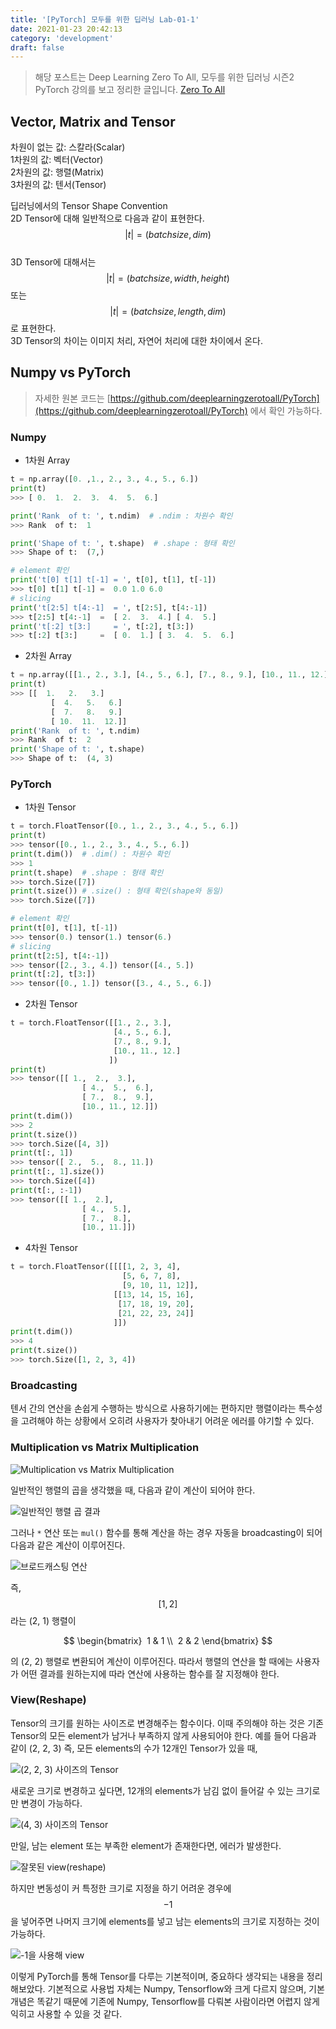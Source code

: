 ```yaml
---
title: '[PyTorch] 모두를 위한 딥러닝 Lab-01-1'
date: 2021-01-23 20:42:13
category: 'development'
draft: false
---
```


> 해당 포스트는 Deep Learning Zero To All, 모두를 위한 딥러닝 시즌2 PyTorch 강의를 보고 정리한 글입니다. [Zero To All](https://www.youtube.com/playlist?list=PLQ28Nx3M4JrhkqBVIXg-i5_CVVoS1UzAv)

## Vector, Matrix and Tensor

차원이 없는 값: 스칼라(Scalar)  
1차원의 값: 벡터(Vector)  
2차원의 값: 행렬(Matrix)  
3차원의 값: 텐서(Tensor)

딥러닝에서의 Tensor Shape Convention  
2D Tensor에 대해 일반적으로 다음과 같이 표현한다. $$|t| = (batch size, dim)$$  
3D Tensor에 대해서는 $$|t| = (batch size, width, height)$$ 또는 $$|t| = (batch size, length, dim)$$로 표현한다.  
3D Tensor의 차이는 이미지 처리, 자연어 처리에 대한 차이에서 온다.

## Numpy vs PyTorch

> 자세한 원본 코드는 [https://github.com/deeplearningzerotoall/PyTorch](https://github.com/deeplearningzerotoall/PyTorch) 에서 확인 가능하다.

### Numpy

- 1차원 Array

```python
t = np.array([0. ,1., 2., 3., 4., 5., 6.])
print(t)
>>> [ 0.  1.  2.  3.  4.  5.  6.]

print('Rank  of t: ', t.ndim)  # .ndim : 차원수 확인
>>> Rank  of t:  1

print('Shape of t: ', t.shape)  # .shape : 형태 확인
>>> Shape of t:  (7,)

# element 확인
print('t[0] t[1] t[-1] = ', t[0], t[1], t[-1])
>>> t[0] t[1] t[-1] =  0.0 1.0 6.0
# slicing
print('t[2:5] t[4:-1]  = ', t[2:5], t[4:-1])
>>> t[2:5] t[4:-1]  =  [ 2.  3.  4.] [ 4.  5.]
print('t[:2] t[3:]     = ', t[:2], t[3:])
>>> t[:2] t[3:]     =  [ 0.  1.] [ 3.  4.  5.  6.]
```

- 2차원 Array

```python
t = np.array([[1., 2., 3.], [4., 5., 6.], [7., 8., 9.], [10., 11., 12.]])
print(t)
>>> [[  1.   2.   3.]
		 [  4.   5.   6.]
		 [  7.   8.   9.]
		 [ 10.  11.  12.]]
print('Rank  of t: ', t.ndim)
>>> Rank  of t:  2
print('Shape of t: ', t.shape)
>>> Shape of t:  (4, 3)
```

### PyTorch

- 1차원 Tensor

```python
t = torch.FloatTensor([0., 1., 2., 3., 4., 5., 6.])
print(t)
>>> tensor([0., 1., 2., 3., 4., 5., 6.])
print(t.dim())  # .dim() : 차원수 확인
>>> 1
print(t.shape)  # .shape : 형태 확인
>>> torch.Size([7])
print(t.size()) # .size() : 형태 확인(shape와 동일)
>>> torch.Size([7])

# element 확인
print(t[0], t[1], t[-1])
>>> tensor(0.) tensor(1.) tensor(6.)
# slicing
print(t[2:5], t[4:-1])
>>> tensor([2., 3., 4.]) tensor([4., 5.])
print(t[:2], t[3:])
>>> tensor([0., 1.]) tensor([3., 4., 5., 6.])
```

- 2차원 Tensor

```python
t = torch.FloatTensor([[1., 2., 3.],
                       [4., 5., 6.],
                       [7., 8., 9.],
                       [10., 11., 12.]
                      ])
print(t)
>>> tensor([[ 1.,  2.,  3.],
		        [ 4.,  5.,  6.],
		        [ 7.,  8.,  9.],
		        [10., 11., 12.]])
print(t.dim())
>>> 2
print(t.size())
>>> torch.Size([4, 3])
print(t[:, 1])
>>> tensor([ 2.,  5.,  8., 11.])
print(t[:, 1].size())
>>> torch.Size([4])
print(t[:, :-1])
>>> tensor([[ 1.,  2.],
		        [ 4.,  5.],
		        [ 7.,  8.],
		        [10., 11.]])
```

- 4차원 Tensor

```python
t = torch.FloatTensor([[[[1, 2, 3, 4],
                         [5, 6, 7, 8],
                         [9, 10, 11, 12]],
                       [[13, 14, 15, 16],
                        [17, 18, 19, 20],
                        [21, 22, 23, 24]]
                       ]])
print(t.dim())
>>> 4
print(t.size())
>>> torch.Size([1, 2, 3, 4])
```

### Broadcasting

텐서 간의 연산을 손쉽게 수행하는 방식으로 사용하기에는 편하지만 행렬이라는 특수성을 고려해야 하는 상황에서 오히려 사용자가 찾아내기 어려운 에러를 야기할 수 있다.

### Multiplication vs Matrix Multiplication

![Multiplication vs Matrix Multiplication](images/Untitled01.png)

일반적인 행렬의 곱을 생각했을 때, 다음과 같이 계산이 되어야 한다.

![일반적인 행렬 곱 결과](images/Untitled02.png)

그러나 `*` 연산 또는 `mul()` 함수를 통해 계산을 하는 경우 자동을 broadcasting이 되어 다음과 같은 계산이 이루어진다.

![브로드캐스팅 연산](images/Untitled03.png)

즉, $$[1 , 2]$$ 라는 (2, 1) 행렬이

$$
\begin{bmatrix} 
1 & 1 \\ 
2 & 2
\end{bmatrix}
$$

의 (2, 2) 행렬로 변환되어 계산이 이루어진다. 따라서 행렬의 연산을 할 때에는 사용자가 어떤 결과를 원하는지에 따라 연산에 사용하는 함수를 잘 지정해야 한다.

### View(Reshape)

Tensor의 크기를 원하는 사이즈로 변경해주는 함수이다. 이때 주의해야 하는 것은 기존 Tensor의 모든 element가 남거나 부족하지 않게 사용되어야 한다. 예를 들어 다음과 같이 (2, 2, 3) 즉, 모든 elements의 수가 12개인 Tensor가 있을 때,

![(2, 2, 3) 사이즈의 Tensor](images/Untitled04.png)

새로운 크기로 변경하고 싶다면, 12개의 elements가 남김 없이 들어갈 수 있는 크기로만 변경이 가능하다.

![(4, 3) 사이즈의 Tensor](images/Untitled05.png)

만일, 남는 element 또는 부족한 element가 존재한다면, 에러가 발생한다.

![잘못된 view(reshape)](images/Untitled06.png)

하지만 변동성이 커 특정한 크기로 지정을 하기 어려운 경우에 $$-1$$ 을 넣어주면 나머지 크기에 elements를 넣고 남는 elements의 크기로 지정하는 것이 가능하다.

![-1을 사용해 view](images/Untitled07.png)

이렇게 PyTorch를 통해 Tensor를 다루는 기본적이며, 중요하다 생각되는 내용을 정리해보았다. 기본적으로 사용법 자체는 Numpy, Tensorflow와 크게 다르지 않으며, 기본 개념은 똑같기 때문에 기존에 Numpy, Tensorflow를 다뤄본 사람이라면 어렵지 않게 익히고 사용할 수 있을 것 같다.
